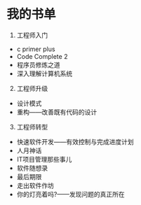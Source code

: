 # 我的书单

1. 工程师入门

- c primer plus
- Code Complete 2
- 程序员修炼之道
- 深入理解计算机系统

2. 工程师升级

- 设计模式
- 重构——改善既有代码的设计

3. 工程师转型

- 快速软件开发——有效控制与完成进度计划
- 人月神话
- IT项目管理那些事儿
- 软件随想录
- 最后期限
- 走出软件作坊
- 你的灯亮着吗?——发现问题的真正所在